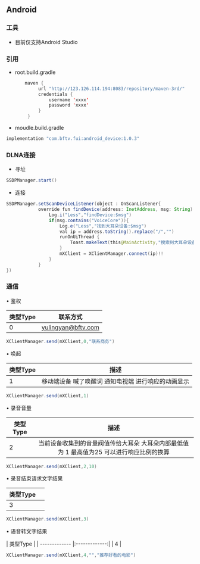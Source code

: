 ## Android

### 工具

* 目前仅支持Android Studio

### 引用

* root.build.gradle

```java
       maven {
            url "http://123.126.114.194:8083/repository/maven-3rd/"
            credentials {
                username 'xxxx'
                password 'xxxx'
            }
        }
 ```

* moudle.build.gradle
```java
implementation "com.bftv.fui:android_device:1.0.3"
```


### DLNA连接

* 寻址
```java
SSDPManager.start()
```

* 连接
```java
SSDPManager.setScanDeviceListener(object : OnScanListener{
            override fun findDevice(address: InetAddress, msg: String) {
                Log.i("Less","findDevice:$msg")
                if(msg.contains("VoiceCore")){
                    Log.e("Less","找到大耳朵设备:$msg")
                    val ip = address.toString().replace("/","")
                    runOnUiThread {
                        Toast.makeText(this@MainActivity,"搜索到大耳朵设备IP:$ip", Toast.LENGTH_SHORT).show()
                    }
                    mXClient = XClientManager.connect(ip)!!
                }
            }
})
```

### 通信

• 鉴权<br>

| 类型Type        | 联系方式           | 
| ------------- |:-------------:| 
| 0     | yulingyan@bftv.com | 

```java
XClientManager.send(mXClient,0,"联系商务")
```


• 唤起<br>

| 类型Type        | 描述           | 
| ------------- |:-------------:| 
| 1     | 移动端设备 喊了唤醒词 通知电视端 进行响应的动画显示 | 
  
```java
XClientManager.send(mXClient,1)
```

• 录音音量<br>

| 类型Type        | 描述           | 
| ------------- |:-------------:| 
| 2     | 当前设备收集到的音量阀值传给大耳朵 大耳朵内部最低值为 1 最高值为25 可以进行响应比例的换算 | 
  
```java
XClientManager.send(mXClient,2,10)
```


• 录音结束请求文字结果<br>

| 类型Type        |            |
| ------------- |:-------------:| 
| 3     |  
  
```java
XClientManager.send(mXClient,3)
```

• 语音转文字结果<br>

| 类型Type        | 
| ------------- |:-------------:| 
| 4     | 
  
```java
XClientManager.send(mXClient,4,"","推荐好看的电影")
```
